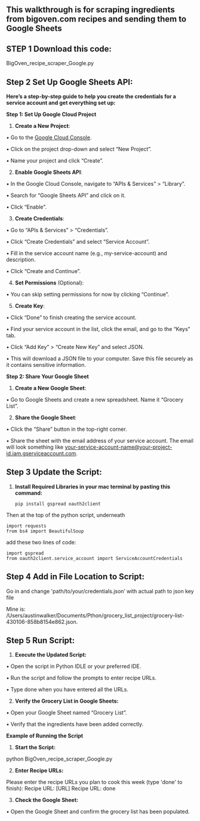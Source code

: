 ## This walkthrough is for scraping ingredients from bigoven.com recipes and sending them to Google Sheets

## STEP 1 Download this code:
 BigOven_recipe_scraper_Google.py

## Step 2 **Set Up Google Sheets API**:

**Here’s a step-by-step guide to help you create the credentials for a service account and get everything set up:**
    
   **Step 1: Set Up Google Cloud Project**
    
   1.	**Create a New Project**:
    
   •	Go to the [Google Cloud Console](https://console.cloud.google.com/).
    
   •	Click on the project drop-down and select “New Project”.
    
   •	Name your project and click “Create”.
    
   2.	**Enable Google Sheets API**:
    
   •	In the Google Cloud Console, navigate to “APIs & Services” > “Library”.
    
   •	Search for “Google Sheets API” and click on it.
    
   •	Click “Enable”.
    
   3.	**Create Credentials**:
    
   •	Go to “APIs & Services” > “Credentials”.
    
   •	Click “Create Credentials” and select “Service Account”.
    
   •	Fill in the service account name (e.g., my-service-account) and description.
    
   •	Click “Create and Continue”.
    
   4.	**Set Permissions** (Optional):
    
   •	You can skip setting permissions for now by clicking “Continue”.
    
   5.	**Create Key**:
    
   •	Click “Done” to finish creating the service account.
    
   •	Find your service account in the list, click the email, and go to the “Keys” tab.
    
   •	Click “Add Key” > “Create New Key” and select JSON.
    
   •	This will download a JSON file to your computer. Save this file securely as it contains sensitive information.
    
   **Step 2: Share Your Google Sheet**
    
   1.	**Create a New Google Sheet**:
    
   •	Go to Google Sheets and create a new spreadsheet. Name it “Grocery List”.
    
   2.	**Share the Google Sheet**:
    
   •	Click the “Share” button in the top-right corner.
    
   •	Share the sheet with the email address of your service account. The email will look something like your-service-account-name@your-project-id.iam.gserviceaccount.com.

## Step 3 Update the Script:

1.	**Install Required Libraries in your mac terminal by pasting this command:**

        pip install gspread oauth2client

Then at the top of the python script, underneath

    import requests
    from bs4 import BeautifulSoup
    
add these two lines of code:

    import gspread
    from oauth2client.service_account import ServiceAccountCredentials

## Step 4 Add in File Location to Script:

Go in and change 'path/to/your/credentials.json’ with actual path to json key file

Mine is: /Users/austinwalker/Documents/Pthon/grocery_list_project/grocery-list-430106-858b8154e862.json.

## Step 5 Run Script:

1.	**Execute the Updated Script:**

•	Open the script in Python IDLE or your preferred IDE.

•	Run the script and follow the prompts to enter recipe URLs.

•	Type done when you have entered all the URLs.

2.	**Verify the Grocery List in Google Sheets:**

•	Open your Google Sheet named “Grocery List”.

•	Verify that the ingredients have been added correctly.

**Example of Running the Script**

1.	**Start the Script:**

python BigOven_recipe_scraper_Google.py

2.	**Enter Recipe URLs:**

Please enter the recipe URLs you plan to cook this week (type 'done' to finish):
Recipe URL: [URL]
Recipe URL: done

3.	**Check the Google Sheet:**

•	Open the Google Sheet and confirm the grocery list has been populated.
